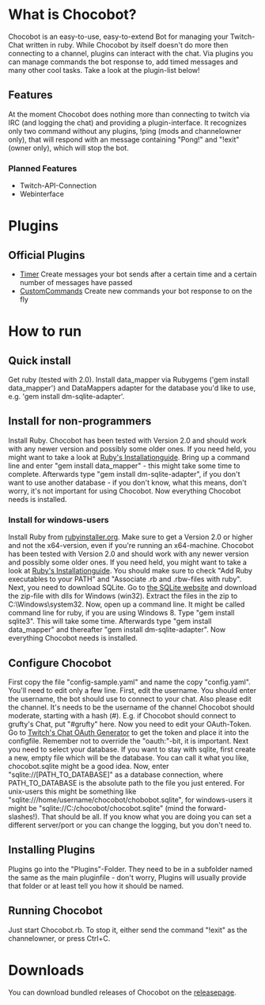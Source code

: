 # What is Chocobot?

Chocobot is an easy-to-use, easy-to-extend Bot for managing your Twitch-Chat written in ruby. While Chocobot by itself doesn't do more then connecting to a channel, plugins can interact with the chat. Via plugins you can manage commands the bot response to, add timed messages and many other cool tasks. Take a look at the plugin-list below!

## Features

At the moment Chocobot does nothing more than connecting to twitch via IRC (and logging the chat) and providing a plugin-interface. It recognizes only two command without any plugins, !ping (mods and channelowner only), that will respond with an message containing "Pong!" and "!exit" (owner only), which will stop the bot.

### Planned Features

* Twitch-API-Connection
* Webinterface

# Plugins
## Official Plugins

* [Timer](https://github.com/Gotos/Chocobot-Timer) Create messages your bot sends after a certain time and a certain number of messages have passed
* [CustomCommands](https://github.com/Gotos/Chocobot-CustomCommands) Create new commands your bot response to on the fly

# How to run

## Quick install

Get ruby (tested with 2.0). Install data_mapper via Rubygems ('gem install data_mapper') and DataMappers adapter for the database you'd like to use, e.g. 'gem install dm-sqlite-adapter'.

## Install for non-programmers

Install Ruby. Chocobot has been tested with Version 2.0 and should work with any newer version and possibly some older ones. If you need held, you might want to take a look at [Ruby's Installationguide](https://www.ruby-lang.org/en/installation/).
Bring up a command line and enter "gem install data_mapper" - this might take some time to complete. Afterwards type "gem install dm-sqlite-adapter", if you don't want to use another database - if you don't know, what this means, don't worry, it's not important for using Chocobot. Now everything Chocobot needs is installed.

### Install for windows-users

Install Ruby from [rubyinstaller.org](http://rubyinstaller.org/downloads/). Make sure to get a Version 2.0 or higher and not the x64-version, even if you're running an x64-machine. Chocobot has been tested with Version 2.0 and should work with any newer version and possibly some older ones. If you need held, you might want to take a look at [Ruby's Installationguide](https://www.ruby-lang.org/en/installation/). You should make sure to check "Add Ruby executables to your PATH" and "Associate .rb and .rbw-files with ruby".
Next, you need to download SQLite. Go to [the SQLite website](https://www.sqlite.org/download.html) and download the zip-file with dlls for Windows (win32). Extract the files in the zip to C:\Windows\system32.
Now, open up a command line. It might be called command line for ruby, if you are using Windows 8. Type "gem install sqlite3". This will take some time. Afterwards type "gem install data_mapper" and thereafter "gem install dm-sqlite-adapter". Now everything Chocobot needs is installed.

## Configure Chocobot

First copy the file "config-sample.yaml" and name the copy "config.yaml". You'll need to edit only a few line. First, edit the username. You should enter the username, the bot should use to connect to your chat. Also please edit the channel. It's needs to be the username of the channel Chocobot should moderate, starting with a hash (#). E.g. if Chocobot should connect to grufty's Chat, put "#grufty" here.
Now you need to edit your OAuth-Token. Go to [Twitch's Chat OAuth Generator](http://www.twitchapps.com/tmi/) to get the token and place it into the configfile. Remember not to override the "oauth:"-bit, it is important.
Next you need to select your database. If you want to stay with sqlite, first create a new, empty file which will be the database. You can call it what you like, chocobot.sqlite might be a good idea. Now, enter "sqlite://[PATH_TO_DATABASE]" as a database connection, where PATH_TO_DATABASE is the absolute path to the file you just entered. For unix-users this might be something like "sqlite:///home/username/chocobot/chobobot.sqlite", for windows-users it might be "sqlite://C:/chocobot/chocobot.sqlite" (mind the forward-slashes!).
That should be all. If you know what you are doing you can set a different server/port or you can change the logging, but you don't need to.

## Installing Plugins

Plugins go into the "Plugins"-Folder. They need to be in a subfolder named the same as the main pluginfile - don't worry, Plugins will usually provide that folder or at least tell you how it should be named.

## Running Chocobot

Just start Chocobot.rb. To stop it, either send the command "!exit" as the channelowner, or press Ctrl+C.

# Downloads

You can download bundled releases of Chocobot on the [releasepage](https://github.com/Gotos/Chocobot/releases).
